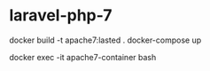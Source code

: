 # laravel-php-7


docker build -t apache7:lasted .
docker-compose up

docker exec -it apache7-container bash